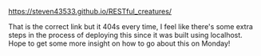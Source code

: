  https://steven43533.github.io/RESTful_creatures/


 That is the correct link but it 404s every time, I feel like there's some extra steps in the process of deploying this since it was built using localhost. Hope to get some more insight on how to go about this on Monday!
